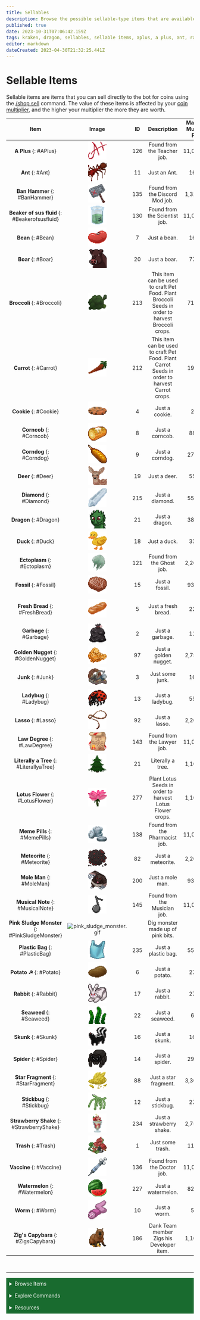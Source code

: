```yaml
---
title: Sellables
description: Browse the possible sellable-type items that are available on the bot, including animals, work items, and more.
published: true
date: 2023-10-31T07:06:42.159Z
tags: kraken, dragon, sellables, sellable items, aplus, a plus, ant, rabbit, deer, aha, pitcher plant, legendary fish, rare fish, common fish, stickbug, lady bug, duck, skunk, worm, mole man, fossil, meteorite, music note, beaker of sus fluid, vaccine, law degree, trash, junk, garbage, fresh bread, star fragment, lasso, dank memer wiki, dankmemer wiki
editor: markdown
dateCreated: 2023-04-30T21:32:25.441Z
---
```


# Sellable Items
Sellable items are items that you can sell directly to the bot for coins using the <a href="/Bot-features/Currency-Commands/Basic-Commands#Shop" target="_blank">/shop sell</a>  command. The value of these items is affected by your <a href="/Bot-features/Currency-Commands/Multipliers#Coin" target="_blank">coin multiplier</a>, and the higher your multiplier the more they are worth.

| Item | Image | ID | Description | Max Coin Multi Sell Price | Location | Bundle Item | Skins Available |
|:--------:|:------:|:--------------:|:------:|:--------------:|:--------------:|:-----------------:|:-----------------:|
| **A Plus** {: #APlus} | <img src="/items/sellables/aplus.gif" alt="A Plus" width="50" height="50"> | 126 | Found from the Teacher job. | 11,000,000 | <a href="/Bot-features/Currency-Commands/Work" target="_blank">Work</a>, <a href="/Bot-features/Currency-Commands/Market" target="_blank">Market</a> | <a href="/Bot-features/Currency-Commands/Bundles#ChronicWorker" target="_blank">Yes</a> | <a href="https://dankmemer.wiki/en/Bot-features/Currency-Commands/Skins#APlusSkin" target="_blank">Yes</a> | 
| **Ant** {: #Ant} | <img src="/items/sellables/ant.png" alt="Ant" width="50" height="50"> | 11 | Just an Ant. | 16,500 | <a href="https://dankmemer.wiki/en/Bot-features/Currency-Commands/Grind-Commands#Dig" target="_blank">Dig</a>, <a href="/Bot-features/Currency-Commands/Market" target="_blank">Market</a> | <a href="/Bot-features/Currency-Commands/Bundles#Excavator" target="_blank">Yes</a> | No | 
| **Ban Hammer** {: #BanHammer} | <img src="/items/sellables/banhammer.png" alt="Ban Hammer" width="50" height="50"> | 135 | Found from the Discord Mod job. | 1,320,000 | <a href="/Bot-features/Currency-Commands/Work" target="_blank">Work</a>, <a href="/Bot-features/Currency-Commands/Market" target="_blank">Market</a> | <a href="/Bot-features/Currency-Commands/Bundles#ChronicWorker" target="_blank">Yes</a> | <a href="https://dankmemer.wiki/en/Bot-features/Currency-Commands/Skins#BanHammerSkin" target="_blank">Yes</a> |
| **Beaker of sus fluid** {: #Beakerofsusfluid} | <img src="/items/sellables/beakerofsusfluid.png" alt="Beaker of sus fluid" width="50" height="50"> | 130 | Found from the Scientist job. | 11,000,000 | <a href="/Bot-features/Currency-Commands/Work" target="_blank">Work</a>, <a href="/Bot-features/Currency-Commands/Market" target="_blank">Market</a> | <a href="/Bot-features/Currency-Commands/Bundles#ChronicWorker" target="_blank">Yes</a> | <a href="https://dankmemer.wiki/en/Bot-features/Currency-Commands/Skins#BeakerofsusfluidSkin" target="_blank">Yes</a> | 
| **Bean** {: #Bean} | <img src="/items/sellables/bean.png" alt="Bean" width="50" height="50"> | 7 | Just a bean. | 16,500 | <a href="/Bot-features/Currency-Commands/Farm" target="_blank">Farm</a>, <a href="/Bot-features/Currency-Commands/Market" target="_blank">Market</a> | <a href="/Bot-features/Currency-Commands/Bundles#AdeptFarmer" target="_blank">Yes</a> | No |
| **Boar** {: #Boar} | <img src="/items/sellables/boar.png" alt="Boar" width="50" height="50"> | 20 | Just a boar. | 77,000 | <a href="https://dankmemer.wiki/en/Bot-features/Currency-Commands/Grind-Commands#Hunt" target="_blank">Hunt</a>, <a href="/Bot-features/Currency-Commands/Market" target="_blank">Market</a> | <a href="/Bot-features/Currency-Commands/Bundles#Hunter" target="_blank">Yes</a> | No | 
| **Broccoli** {: #Broccoli} | <img src="/items/collectables/broccoli.png" alt="Broccoli" width="50" height="50"> | 213 | This item can be used to craft Pet Food. Plant Broccoli Seeds in order to harvest Broccoli crops. | 715,000 | <a href="/Bot-features/Currency-Commands/Farm" target="_blank">Farm</a>, <a href="/Bot-features/Currency-Commands/Market" target="_blank">Market</a> | <a href="/Bot-features/Currency-Commands/Bundles#AdeptFarmer" target="_blank">Yes</a> | No | 
| **Carrot** {: #Carrot} | <img src="/items/collectables/carrot.png" alt="Carrot" width="50" height="50"> | 212 | This item can be used to craft Pet Food. Plant Carrot Seeds in order to harvest Carrot crops. | 198,000 | <a href="/Bot-features/Currency-Commands/Farm" target="_blank">Farm</a>, <a href="/Bot-features/Currency-Commands/Market" target="_blank">Market</a> | <a href="/Bot-features/Currency-Commands/Bundles#AdeptFarmer" target="_blank">Yes</a> | No | 
| **Cookie** {: #Cookie} | <img src="/items/sellables/cookie.png" alt="Cookie" width="50" height="50"> | 4 | Just a cookie. | 2,750 | <a href="https://dankmemer.wiki/en/Bot-features/Currency-Commands/Grind-Commands" target="_blank">Grinding</a>, <a href="/Bot-features/Currency-Commands/Market" target="_blank">Market</a> | <a href="/Bot-features/Currency-Commands/Bundles#BitsandBobs" target="_blank">Yes</a> | <a href="https://dankmemer.wiki/en/Bot-features/Currency-Commands/Skins#CookieSkin" target="_blank">Yes</a> | 
| **Corncob** {: #Corncob} | <img src="/items/sellables/corncob.png" alt="Corncob" width="50" height="50"> | 8 | Just a corncob. | 88,000 | <a href="/Bot-features/Currency-Commands/Farm" target="_blank">Farm</a>, <a href="/Bot-features/Currency-Commands/Market" target="_blank">Market</a> | <a href="/Bot-features/Currency-Commands/Bundles#AdeptFarmer" target="_blank">Yes</a> | No | 
| **Corndog** {: #Corndog} | <img src="/items/sellables/corndog.png" alt="Corndog" width="50" height="50"> | 9 | Just a corndog. | 275,000 | <a href="https://dankmemer.wiki/en/Bot-features/Currency-Commands/Grind-Commands" target="_blank">Grinding</a>, <a href="/Bot-features/Currency-Commands/Grind-Commands#Scratch" target="_blank">Scratch</a>, <a href="/Bot-features/Currency-Commands/Market" target="_blank">Market</a> | <a href="/Bot-features/Currency-Commands/Bundles#BitsandBobs" target="_blank">Yes</a> | No | 
| **Deer** {: #Deer} | <img src="/items/sellables/deer.png" alt="Deer" width="50" height="50"> | 19 | Just a deer. | 55,000 | <a href="https://dankmemer.wiki/en/Bot-features/Currency-Commands/Grind-Commands#Hunt" target="_blank">Hunt</a>, <a href="/Bot-features/Currency-Commands/Market" target="_blank">Market</a> | <a href="/Bot-features/Currency-Commands/Bundles#Hunter" target="_blank">Yes</a> | No | 
| **Diamond** {: #Diamond} | <img src="/items/sellables/diamond.png" alt="Diamond" width="50" height="50"> | 215 | Just a diamond. | 550,000 | <a href="/Bot-features/Currency-Commands/Farm" target="_blank">Farm</a>, <a href="/Bot-features/Currency-Commands/Market" target="_blank">Market</a> | <a href="/Bot-features/Currency-Commands/Bundles#AdeptFarmer" target="_blank">Yes</a> | No | 
| **Dragon** {: #Dragon} | <img src="/items/sellables/dragon.png" alt="Dragon" width="50" height="50"> | 21 | Just a dragon. | 385,000 | <a href="https://dankmemer.wiki/en/Bot-features/Currency-Commands/Grind-Commands#Hunt" target="_blank">Hunt</a>, <a href="/Bot-features/Currency-Commands/Market" target="_blank">Market</a> | <a href="/Bot-features/Currency-Commands/Bundles#Hunter" target="_blank">Yes</a> | No | 
| **Duck** {: #Duck} | <img src="/items/sellables/duck.png" alt="Duck" width="50" height="50"> | 18 | Just a duck. | 33,000 | <a href="https://dankmemer.wiki/en/Bot-features/Currency-Commands/Grind-Commands#Hunt" target="_blank">Hunt</a>, <a href="/Bot-features/Currency-Commands/Market" target="_blank">Market</a> | <a href="/Bot-features/Currency-Commands/Bundles#Hunter" target="_blank">Yes</a> | No | 
| **Ectoplasm** {: #Ectoplasm} | <img src="/items/sellables/ectoplasm.gif" alt="Ectoplasm" width="50" height="50"> | 121 | Found from the Ghost job. | 2,200,000 | <a href="/Bot-features/Currency-Commands/Work" target="_blank">Work</a>, <a href="/Bot-features/Currency-Commands/Market" target="_blank">Market</a> | <a href="/Bot-features/Currency-Commands/Bundles#ChronicWorker" target="_blank">Yes</a> | <a href="https://dankmemer.wiki/en/Bot-features/Currency-Commands/Skins#EctoplasmSkin" target="_blank">Yes</a> | 
| **Fossil** {: #Fossil} | <img src="/items/sellables/fossil.png" alt="Fossil" width="50" height="50"> | 15 | Just a fossil. | 935,000 | <a href="https://dankmemer.wiki/en/Bot-features/Currency-Commands/Grind-Commands#Dig" target="_blank">Dig</a>, <a href="/Bot-features/Currency-Commands/Market" target="_blank">Market</a> | <a href="/Bot-features/Currency-Commands/Bundles#Excavator" target="_blank">Yes</a> | No | 
| **Fresh Bread** {: #FreshBread} | <img src="/items/sellables/freshbread.png" alt="Fresh Bread" width="50" height="50"> | 5 | Just a fresh bread. | 22,000 | <a href="https://dankmemer.wiki/en/Bot-features/Currency-Commands/Grind-Commands" target="_blank">Grinding</a>, <a href="https://dankmemer.wiki/en/Items/Lootboxes#BundleBox" target="_blank">Bundle Box</a>, <a href="/Bot-features/Currency-Commands/Market" target="_blank">Market</a> | <a href="/Bot-features/Currency-Commands/Bundles#BitsandBobs" target="_blank">Yes</a> | <a href="https://dankmemer.wiki/en/Bot-features/Currency-Commands/Skins#FreshBreadSkin" target="_blank">Yes</a> | 
| **Garbage** {: #Garbage} | <img src="/items/sellables/garbage.png" alt="Garbage" width="50" height="50"> | 2 | Just a garbage. | 11,000 | <a href="https://dankmemer.wiki/en/Bot-features/Currency-Commands/Grind-Commands#Fish" target="_blank">Fish</a>, <a href="/Bot-features/Currency-Commands/Market" target="_blank">Market</a> | <a href="/Bot-features/Currency-Commands/Bundles#BitsandBobs" target="_blank">Yes</a> | <a href="https://dankmemer.wiki/en/Bot-features/Currency-Commands/Skins#GarbageSkin" target="_blank">Yes</a> | 
| **Golden Nugget** {: #GoldenNugget} | <img src="/items/sellables/goldennugget.png" alt="Golden Nugget" width="50" height="50"> | 97 | Just a golden nugget. | 2,750,000 | <a href="https://dankmemer.wiki/en/Bot-features/Currency-Commands/Adventure" target="_blank">Adventure</a>, <a href="/Bot-features/Currency-Commands/Market" target="_blank">Market</a> | <a href="/Bot-features/Currency-Commands/Bundles#OldCowboy" target="_blank">Yes</a> | No | 
| **Junk** {: #Junk} | <img src="/items/sellables/junk.png" alt="Junk" width="50" height="50"> | 3 | Just some junk. | 16,500 | <a href="https://dankmemer.wiki/en/Bot-features/Currency-Commands/Grind-Commands" target="_blank">Grinding</a>, <a href="/Bot-features/Currency-Commands/Market" target="_blank">Market</a> | No | <a href="https://dankmemer.wiki/en/Bot-features/Currency-Commands/Skins#JunkSkin" target="_blank">Yes</a> | 
| **Ladybug** {: #Ladybug} | <img src="/items/sellables/ladybug.png" alt="Ladybug" width="50" height="50"> | 13 | Just a ladybug. | 55,000 | <a href="https://dankmemer.wiki/en/Bot-features/Currency-Commands/Grind-Commands#Hunt" target="_blank">Hunt</a>, <a href="/Bot-features/Currency-Commands/Market" target="_blank">Market</a> | <a href="/Bot-features/Currency-Commands/Bundles#Hunter" target="_blank">Yes</a> | No | 
| **Lasso** {: #Lasso} | <img src="/items/sellables/lasso.png" alt="Lasso" width="50" height="50"> | 92 | Just a lasso. | 2,200,000 | <a href="https://dankmemer.wiki/en/Bot-features/Currency-Commands/Adventure" target="_blank">Adventure</a>, <a href="/Bot-features/Currency-Commands/Market" target="_blank">Market</a> | <a href="/Bot-features/Currency-Commands/Bundles#OldCowboy" target="_blank">Yes</a> | No | 
| **Law Degree** {: #LawDegree} | <img src="/items/sellables/lawdegree.png" alt="Law Degree" width="50" height="50"> | 143 | Found from the Lawyer job. | 11,000,000 | <a href="/Bot-features/Currency-Commands/Work" target="_blank">Work</a>, <a href="/Bot-features/Currency-Commands/Market" target="_blank">Market</a> | <a href="/Bot-features/Currency-Commands/Bundles#ChronicWorker" target="_blank">Yes</a> | <a href="https://dankmemer.wiki/en/Bot-features/Currency-Commands/Skins#LawDegreeSkin" target="_blank">Yes</a> | 
| **Literally a Tree** {: #LiterallyaTree} | <img src="/items/sellables/literallyatree.png" alt="Literally a Tree" width="50" height="50"> | 21 | Literally a tree. | 1,100,000 | <a href="/Bot-features/Currency-Commands/Market" target="_blank">Market</a> | <a href="/Bot-features/Currency-Commands/Bundles#BitsandBobs" target="_blank">Yes</a> | No | 
| **Lotus Flower** {: #LotusFlower} | <img src="/items/sellables/lotusflower.png" alt="Carrot" width="50" height="50"> | 277 | Plant Lotus Seeds in order to harvest Lotus Flower crops. | 1,100,000 | <a href="/Bot-features/Currency-Commands/Farm" target="_blank">Farm</a>, <a href="/Bot-features/Currency-Commands/Market" target="_blank">Market</a> | No | No | 
| **Meme Pills** {: #MemePills} | <img src="/items/sellables/memepills.png" alt="Meme Pills" width="50" height="50"> | 138 | Found from the Pharmacist job. | 11,000,000 | <a href="/Bot-features/Currency-Commands/Work" target="_blank">Work</a>, <a href="/Bot-features/Currency-Commands/Market" target="_blank">Market</a> | <a href="/Bot-features/Currency-Commands/Bundles#ChronicWorker" target="_blank">Yes</a> | <a href="https://dankmemer.wiki/en/Bot-features/Currency-Commands/Skins#MemePillsSkin" target="_blank">Yes</a> | 
| **Meteorite** {: #Meteorite} | <img src="/items/sellables/meteorite.gif" alt="Meteorite" width="50" height="50"> | 82 | Just a meteorite. | 2,200,000 | <a href="https://dankmemer.wiki/en/Bot-features/Currency-Commands/Adventure" target="_blank">Adventure</a>, <a href="/Bot-features/Currency-Commands/Market" target="_blank">Market</a> | <a href="/Bot-features/Currency-Commands/Bundles#Space" target="_blank">Yes</a> | No | 
| **Mole Man** {: #MoleMan} | <img src="/items/sellables/moleman.gif" alt="Moleman" width="50" height="50"> | 200 | Just a mole man. | 935,000 | <a href="https://dankmemer.wiki/en/Bot-features/Currency-Commands/Grind-Commands#Dig" target="_blank">Dig</a>, <a href="/Bot-features/Currency-Commands/Market" target="_blank">Market</a> | <a href="/Bot-features/Currency-Commands/Bundles#Excavator" target="_blank">Yes</a> | <a href="https://dankmemer.wiki/en/Bot-features/Currency-Commands/Skins#MoleManSkin" target="_blank">Yes</a> | 
| **Musical Note** {: #MusicalNote} | <img src="/items/sellables/musicalnote.gif" alt="Musical Note" width="50" height="50"> | 145 | Found from the Musician job. | 11,000,000 | <a href="/Bot-features/Currency-Commands/Work" target="_blank">Work</a>, <a href="/Bot-features/Currency-Commands/Market" target="_blank">Market</a> | <a href="/Bot-features/Currency-Commands/Bundles#ChronicWorker" target="_blank">Yes</a> | <a href="https://dankmemer.wiki/en/Bot-features/Currency-Commands/Skins#MusicalNoteSkin" target="_blank">Yes</a> | 
| **Pink Sludge Monster** {: #PinkSludgeMonster} | ![pink_sludge_monster.gif](/pink_sludge_monster.gif) | | Dig monster made up of pink bits. | No |  <a href="/Bot-features/Currency-Commands/Grind-Commands" target="_blank">Grinding</a>, <a href="/Bot-features/Currency-Commands/Market" target="_blank">Market</a> | No | No |
| **Plastic Bag** {: #PlasticBag} | <img src="/items/sellables/plasticbag.png" alt="Plastic Bag" width="50" height="50"> | 235 | Just a plastic bag. | 550,000 | <a href="https://dankmemer.wiki/en/Bot-features/Currency-Commands/Adventure" target="_blank">Adventure</a>, <a href="/Bot-features/Currency-Commands/Market" target="_blank">Market</a> | <a href="/Bot-features/Currency-Commands/Bundles#BrazilianVacationer" target="_blank">Yes</a> | No | 
| **Potato ☭** {: #Potato} | <img src="/items/sellables/potato.png" alt="Potato" width="50" height="50"> | 6 | Just a potato. | 27,500 | <a href="/Bot-features/Currency-Commands/Farm" target="_blank">Farm</a>, <a href="/Bot-features/Currency-Commands/Market" target="_blank">Market</a> | <a href="/Bot-features/Currency-Commands/Bundles#AdeptFarmer" target="_blank">Yes</a> | <a href="https://dankmemer.wiki/en/Bot-features/Currency-Commands/Skins#PotatoSkin" target="_blank">Yes</a> | 
| **Rabbit** {: #Rabbit} | <img src="/items/sellables/rabbit.png" alt="Rabbit" width="50" height="50"> | 17 | Just a rabbit. | 27,500 | <a href="https://dankmemer.wiki/en/Bot-features/Currency-Commands/Grind-Commands#Hunt" target="_blank">Hunt</a>, <a href="/Bot-features/Currency-Commands/Market" target="_blank">Market</a> | <a href="/Bot-features/Currency-Commands/Bundles#Hunter" target="_blank">Yes</a> | No | 
| **Seaweed** {: #Seaweed} | <img src="/items/sellables/seaweed.gif" alt="Seaweed" width="50" height="50"> | 22 | Just a seaweed. | 6,600 | <a href="https://dankmemer.wiki/en/Bot-features/Currency-Commands/Grind-Commands#Fish" target="_blank">Fish</a>, <a href="/Bot-features/Currency-Commands/Market" target="_blank">Market</a> | <a href="/Bot-features/Currency-Commands/Bundles#Fisher" target="_blank">Yes</a> | No | 
| **Skunk** {: #Skunk} | <img src="/items/sellables/skunk.png" alt="Skunk" width="50" height="50"> | 16 | Just a skunk. | 16,500 | <a href="https://dankmemer.wiki/en/Bot-features/Currency-Commands/Grind-Commands#Hunt" target="_blank">Hunt</a>, <a href="/Bot-features/Currency-Commands/Market" target="_blank">Market</a> | <a href="/Bot-features/Currency-Commands/Bundles#Hunter" target="_blank">Yes</a> | No | 
| **Spider** {: #Spider} | <img src="/items/sellables/spider.png" alt="Spider" width="50" height="50"> | 14 | Just a spider. | 297,000 | <a href="https://dankmemer.wiki/en/Bot-features/Currency-Commands/Grind-Commands#Dig" target="_blank">Dig</a>, <a href="/Bot-features/Currency-Commands/Market" target="_blank">Market</a> | <a href="/Bot-features/Currency-Commands/Bundles#Excavator" target="_blank">Yes</a> | <a href="https://dankmemer.wiki/en/Bot-features/Currency-Commands/Skins#SpiderSkin" target="_blank">Yes</a> | 
| **Star Fragment** {: #StarFragment} | <img src="/items/sellables/starfragment.png" alt="Star Fragment" width="50" height="50"> | 88 | Just a star fragment. | 3,300,000 | <a href="https://dankmemer.wiki/en/Bot-features/Currency-Commands/Adventure" target="_blank">Adventure</a>, <a href="/Bot-features/Currency-Commands/Market" target="_blank">Market</a> | <a href="/Bot-features/Currency-Commands/Bundles#Space" target="_blank">Yes</a> | No | 
| **Stickbug** {: #Stickbug} | <img src="/items/sellables/stickbug.gif" alt="Stickbug" width="50" height="50"> | 12 | Just a stickbug. | 27,500 | <a href="https://dankmemer.wiki/en/Bot-features/Currency-Commands/Grind-Commands#Dig" target="_blank">Dig</a>, <a href="/Bot-features/Currency-Commands/Market" target="_blank">Market</a> | <a href="/Bot-features/Currency-Commands/Bundles#Excavator" target="_blank">Yes</a> | No | 
| **Strawberry Shake** {: #StrawberryShake} | <img src="/items/sellables/strawberryshake.png" alt="Strawberry Shake" width="50" height="50"> | 234 | Just a strawberry shake. | 2,750,000 | <a href="https://dankmemer.wiki/en/Bot-features/Currency-Commands/Adventure" target="_blank">Adventure</a>, <a href="/Bot-features/Currency-Commands/Market" target="_blank">Market</a> | <a href="/Bot-features/Currency-Commands/Bundles#BrazilianVacationer" target="_blank">Yes</a> | No | 
| **Trash** {: #Trash} | <img src="/items/sellables/trash.png" alt="Trash" width="50" height="50"> | 1 | Just some trash. | 110,000 | <a href="https://dankmemer.wiki/en/Bot-features/Currency-Commands/Grind-Commands" target="_blank">Grinding</a>, <a href="/Bot-features/Currency-Commands/Market" target="_blank">Market</a> | No | <a href="https://dankmemer.wiki/en/Bot-features/Currency-Commands/Skins#TrashSkin" target="_blank">Yes</a> | 
| **Vaccine** {: #Vaccine} | <img src="/items/sellables/vaccine.png" alt="Vaccine" width="50" height="50"> | 136 | Found from the Doctor job. | 11,000,000 | <a href="/Bot-features/Currency-Commands/Work" target="_blank">Work</a>, <a href="/Bot-features/Currency-Commands/Market" target="_blank">Market</a> | <a href="/Bot-features/Currency-Commands/Bundles#ChronicWorker" target="_blank">Yes</a> | <a href="https://dankmemer.wiki/en/Bot-features/Currency-Commands/Skins#VaccineSkin" target="_blank">Yes</a> | 
| **Watermelon** {: #Watermelon} | <img src="/items/sellables/watermelon.png" alt="Watermelon" width="50" height="50"> | 227 | Just a watermelon. | 825,000 | <a href="/Bot-features/Currency-Commands/Farm" target="_blank">Farm</a>, <a href="/Bot-features/Currency-Commands/Market" target="_blank">Market</a> | <a href="/Bot-features/Currency-Commands/Bundles#AdeptFarmer" target="_blank">Yes</a> | No | 
| **Worm** {: #Worm} | <img src="/items/sellables/worm.png" alt="Worm" width="50" height="50"> | 10 | Just a worm. | 5,500 | <a href="https://dankmemer.wiki/en/Bot-features/Currency-Commands/Grind-Commands#Dig" target="_blank">Dig</a>, <a href="/Bot-features/Currency-Commands/Market" target="_blank">Market</a> | <a href="/Bot-features/Currency-Commands/Bundles#Excavator" target="_blank">Yes</a> | No | 
| **Zig's Capybara** {: #ZigsCapybara} | <img src="/items/sellables/zigscapybara.png" alt="Zig's Capybara" width="50" height="50"> | 186 | Dank Team member Zigs his Developer item. | 1,100,000 | <a href="https://dankmemer.wiki/en/Items/Lootboxes#DeveloperBox" target="_blank">Developer Box</a>, <a href="/Bot-features/Currency-Commands/Market" target="_blank">Market</a> | <a href="/Bot-features/Currency-Commands/Bundles#DevCollector" target="_blank">Yes</a> | <a href="https://dankmemer.wiki/en/Bot-features/Currency-Commands/Skins#ZigsCapybaraSkin" target="_blank">Yes</a> | 

<br>

---

<body>
  <details closed>
    <summary style="background-color:#196b2f; color:#F5F5F5; font: 14px Roboto; padding: 8px;">Browse Items</summary>
      <div style="text-align: center;">  
      <p style="font: 12px Roboto; padding: 0 8px 3px 8px;">
          <a href="/Items/Collectables" target="_blank">Collectables</a> &#x2022; <a href="/Items/Consumables" target="_blank">Consumables</a> &#x2022; <a href="/Items/Drops" target="_blank">Drops</a> &#x2022; <a href="/Items/Lootboxes" target="_blank">Lootboxes</a> &#x2022; <a href="/Items/Packs" target="_blank">Packs</a> &#x2022; <a href="/Items/Power-ups" target="_blank">Power-ups</a> &#x2022; <a href="/Items/Sellables" target="_blank">Sellables</a> &#x2022; <a href="/Items/Tools" target="_blank">Tools</a>
        </p>
         </div>
    </details>
</body>

<body>
  <details closed>
    <summary style="background-color:#196b2f; color:#F5F5F5; font: 14px Roboto; padding: 8px;">Explore Commands</summary>
    <details>
      <summary style="background-color:#72ad70; color:#000000; font: 12px Roboto; padding: 8px;">Currency Commands</summary>
      <div style="text-align: center;"> 
      <p style="font: 12px Roboto; padding: 0 8px 3px 8px;"> <a href="/Bot-features/Currency-Commands/Achievements" target="_blank">Achievements</a> &#x2022; <a href="/Bot-features/Currency-Commands/Advancements" target="_blank">Advancements - (</a> <a href="/Bot-features/Currency-Commands/Advancements#LevelRewards" target="_blank">Levels</a>, <a href="/Bot-features/Currency-Commands/Advancements#Omega" target="_blank">Omega</a>, <a href="/Bot-features/Currency-Commands/Advancements#Prestige" target="_blank">Prestige</a>, <a href="/Bot-features/Currency-Commands/Advancements/Upgrades" target="_blank">Upgrades</a>, <a href="/Bot-features/Currency-Commands/Advancements#Vote" target="_blank"> Vote</a>) <br> <a href="/Bot-features/Currency-Commands/Adventure" target="_blank">Adventure</a> &#x2022; <a href="/Bot-features/Currency-Commands/Badges" target="_blank">Badges</a> &#x2022; <a href="/Bot-features/Currency-Commands/Basic-Commands#Balance" target="_blank">Balance</a> &#x2022; <a href="/Bot-features/Currency-Commands/Rob-and-Heist#Bankrob" target="_blank">Bankrob</a> &#x2022; <a href="/Bot-features/Currency-Commands/Grind-Commands#Beg" target="_blank">Beg</a> &#x2022; <a href="/Bot-features/Currency-Commands/Bundles" target="_blank">Bundles</a> &#x2022; <a href="/Bot-features/Fun-Games-Image/Fun-and-Images#Compare" target="_blank">Compare</a> &#x2022; <a href="/Bot-features/Currency-Commands/Basic-Commands#Craft" target="_blank">Craft</a> &#x2022; <a href="/Bot-features/Currency-Commands/Grind-Commands#Crime" target="_blank">Crime</a> <br><a href="/Bot-features/Currency-Commands/Basic-Commands#Currencylog" target="_blank">Currencylog</a> &#x2022; <a href="/Bot-features/Currency-Commands/Basic-Commands#Daily" target="_blank">Daily</a> &#x2022; <a href="/Bot-features/Currency-Commands/Basic-Commands#Deposit" target="_blank">Deposit</a> &#x2022; <a href="/Bot-features/Currency-Commands/Grind-Commands#Dig" target="_blank">Dig</a> &#x2022; <a href="/Items/Drops" target="_blank">Drops</a> &#x2022; <a href="/Bot-features/Currency-Commands/Farm" target="_blank">Farm</a> &#x2022; <a href="/Bot-features/Currency-Commands/Grind-Commands#Fish" target="_blank">Fish</a> &#x2022; <a href="/Bot-features/Currency-Commands/Friends" target="_blank">Friends</a> &#x2022; <a href="/Bot-features/Currency-Commands/Serverevents-and-Giveaways#Giveaways" target="_blank">Giveaway</a> &#x2022; <a href="/Bot-features/Currency-Commands/Grind-Commands#Highlow" target="_blank">Highlow</a> <br> <a href="/Bot-features/Currency-Commands/Grind-Commands#Hunt" target="_blank">Hunt</a> &#x2022; <a href="/Bot-features/Currency-Commands/Basic-Commands#Inventory" target="_blank">Inventory</a> &#x2022; <a href="/Bot-features/Currency-Commands/Basic-Commands#Item" target="_blank">Item</a> &#x2022; <a href="/Bot-features/Currency-Commands/Leaderboards" target="_blank">Leaderboard</a> &#x2022; <a href="/Bot-features/Currency-Commands/Lotteries" target="_blank">Lottery</a> &#x2022; <a href="/Bot-features/Currency-Commands/Market" target="_blank">Market</a> &#x2022; <a href="/Bot-features/Currency-Commands/Marriage" target="_blank">Marriage</a> &#x2022; <a href="/Bot-features/Currency-Commands/Advancements/Upgrades#Monthly" target="_blank">Monthly</a> <br> <a href="/Bot-features/Currency-Commands/Multipliers" target="_blank">Multipliers</a> &#x2022; <a href="/Bot-features/Currency-Commands/Basic-Commands#Notifications" target="_blank">Notifications</a> &#x2022; <a href="/Bot-features/Currency-Commands/Pets" target="_blank">Pets</a>  &#x2022; <a href="/Bot-features/Currency-Commands/Grind-Commands#Postmemes" target="_blank">Postmemes</a> &#x2022; <a href="/Bot-features/Currency-Commands/Basic-Commands/Profile" target="_blank">Profile</a> &#x2022; <a href="/Bot-features/Currency-Commands/Quests" target="_blank">Quests</a> &#x2022; <a href="/Bot-features/Currency-Commands/Basic-Commands#Remove" target="_blank">Remove</a> &#x2022; <a href="/Bot-features/Currency-Commands/Rob-and-Heist#Rob" target="_blank">Rob</a> <br> <a href="/Bot-features/Currency-Commands/Grind-Commands#Scratch" target="_blank">Scratch</a> &#x2022; <a href="/Bot-features/Currency-Commands/Grind-Commands#Search" target="_blank">Search</a> &#x2022; <a href="/Bot-features/Currency-Commands/Serverevents-and-Giveaways#Serverevents" target="_blank">Serverevents</a> &#x2022; <a href="/Bot-features/Currency-Commands/Basic-Commands#Shop" target="_blank">Shop</a> &#x2022; <a href="/Bot-features/Currency-Commands/Basic-Commands/Profile#Showcase" target="_blank">Showcase</a> &#x2022; <a href="/Bot-features/Currency-Commands/Skins" target="_blank">Skins</a> &#x2022; <a href="/Bot-features/Currency-Commands/Grind-Commands#Stream" target="_blank">Stream</a> &#x2022; <a href="/Bot-features/Utility-and-Config-Commands/Utility-Commands#Taxcalc" target="_blank">Taxcalc</a> <br> <a href="/Bot-features/Currency-Commands/Basic-Commands/Profile#Titles" target="_blank">Title</a> &#x2022; <a href="/Bot-features/Currency-Commands/Basic-Commands#Use" target="_blank">Use</a> &#x2022; <a href="/Bot-features/Currency-Commands/Basic-Commands#Vacation" target="_blank">Vacation</a> &#x2022; <a href="/Bot-features/Fun-Games-Image/Games-and-Wagers#Wagers" target="_blank">Wager</a> &#x2022; <a href="/About-Dank-Memer/Premium-users#Weekly" target="_blank">Weekly</a> &#x2022; <a href="/Bot-features/Currency-Commands/Basic-Commands#Withdraw" target="_blank">Withdraw</a> &#x2022; <a href="/Bot-features/Currency-Commands/Work" target="_blank">Work</a> </p>
      </div>
    </details>
    <details>
      <summary style="background-color:#72ad70; color:#000000; font: 12px Roboto; padding: 8px;">Fun, Game, and Image Commands</summary>
      <div style="text-align: center;"> 
      <p style="font: 12px Roboto; padding: 0 8px 3px 8px;"><a href="/Bot-features/Fun-Games-Image/Fun-and-Images#Ball" target="_blank">8ball</a> &#x2022; <a href="/Bot-features/Fun-Games-Image/Fun-and-Images#Animals" target="_blank">Animals</a> &#x2022;  <a href="/Bot-features/Fun-Games-Image/Fun-and-Images#Clap" target="_blank">Clap</a> &#x2022; <a href="/Bot-features/Fun-Games-Image/Games-and-Wagers#Fight" target="_blank">Fight</a> &#x2022; <a href="/Bot-features/Fun-Games-Image/Games-and-Wagers#Games" target="_blank">Game</a> &#x2022; <a href="/Bot-features/Fun-Games-Image/Fun-and-Images#Image" target="_blank">Image</a> &#x2022;  <a href="/Bot-features/Fun-Games-Image/Fun-and-Images#Meme" target="_blank">Meme</a> &#x2022;  <a href="/Bot-features/Fun-Games-Image/Fun-and-Images#Rate" target="_blank">Rate</a> &#x2022; <a href="/Bot-features/Fun-Games-Image/Fun-and-Images#Trivia" target="_blank">Trivia</a> &#x2022;  <a href="/Bot-features/Fun-Games-Image/Fun-and-Images#Xkcd" target="_blank">Xkcd</a> </p>
      </div>
    </details>
    <details>
      <summary style="background-color:#72ad70; color:#000000; font: 12px Roboto,sans-serif; padding: 8px;">Utility and Config Commands</summary>
      <div style="text-align: center;"> 
      <p style="font: 12px Roboto; padding: 0 8px 3px 8px;">
        <a href="/Bot-features/Utility-and-Config-Commands/Config-Commands#Alert" target="_blank">Alert</a> &#x2022; <a href="/Bot-features/Utility-and-Config-Commands/Config-Commands#Audit" target="_blank">Audit</a> &#x2022; <a href="/Bot-features/Utility-and-Config-Commands/Config-Commands#Automeme" target="_blank">Automeme</a> &#x2022; <a href="/Bot-features/Utility-and-Config-Commands/Config-Commands#Block" target="_blank">Block</a> &#x2022; <a href="/Bot-features/Utility-and-Config-Commands/Config-Commands#Disableuse" target="_blank">Disableuse</a> &#x2022; <a href="/Bot-features/Utility-and-Config-Commands/Config-Commands#Flow" target="_blank">Flow</a> &#x2022; <a href="/Resources/help" target="_blank">Help</a> &#x2022; <a href="/Bot-features/Utility-and-Config-Commands/Utility-Commands#Invite" target="_blank">Invite</a> &#x2022; <a href="/About-Dank-Memer/About-the-bot#Partners" target="_blank">Partners</a> &#x2022; <a href="/Bot-features/Utility-and-Config-Commands/Utility-Commands#Ping" target="_blank">Ping</a> <br> <a href="/About-Dank-Memer/Premium-users#PremiumCommands" target="_blank">Premium</a> &#x2022; <a href="/Bot-features/Utility-and-Config-Commands/Utility-Commands#Reminders" target="_blank">Reminder</a> &#x2022; <a href="/Resources/Reports-and-appeals" target="_blank">Report</a> &#x2022; <a href="/Bot-features/Utility-and-Config-Commands/Utility-Commands#Reset" target="_blank">Resetmydata</a> &#x2022; <a href="/Bot-features/Utility-and-Config-Commands/Config-Commands#ServerSettings" target="_blank">Serversettings</a> &#x2022; <a href="/Bot-features/Utility-and-Config-Commands/Config-Commands#Settings" target="_blank">Settings</a> &#x2022; <a href="/Bot-features/Utility-and-Config-Commands/Utility-Commands#Usage" target="_blank">Usage</a> &#x2022; <a href="/About-Dank-Memer/Vote" target="_blank">Vote</a></p>
      </div>
    </details>
  </details>
</body>
    
    


<body>
  <details closed>
    <summary style="background-color:#196b2f; color:#F5F5F5; font: 14px Roboto, sans-serif; padding: 8px;">Resources</summary>
      <div style="text-align: center;">  
      <p style="font: 12px Roboto, sans-serif; padding: 0 8px 3px 8px;"><a href="/Resources/FAQ" target="_blank">Frequently Asked Questions (FAQ) </a> &#x2022;  <a href="/About-Dank-Memer/Bot-rules" target="_blank">Bot Rules</a> &#x2022; <a href="/Resources/Bot-tutorials" target="_blank">Bot Tutorials</a> <br> <a href="/Resources/Changelog" target="_blank">Changelog</a> &#x2022; <a href="/Resources/Community-made-tools" target="_blank">Community Made Tools</a> <br> <a href="/Resources/Dank-Blog" target="_blank">Dank Blog</a> &#x2022; <a href="/Resources/help" target="_blank">Help Commands</a> &#x2022; <a href="/Resources/Reports-and-appeals" target="_blank">Reports and Appeals</a>
        </p>
         </div>
    </details>
</body>